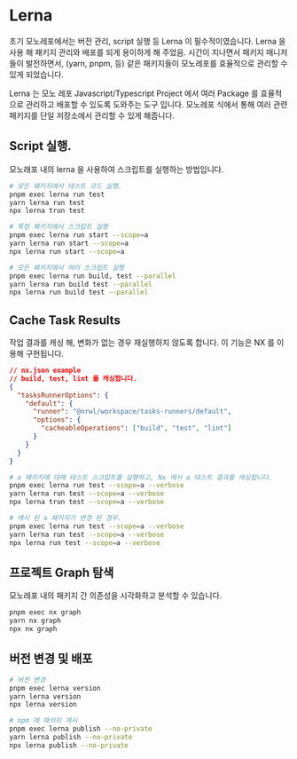 # Lerna

초기 모노레포에서는 버전 관리, script 실행 등 Lerna 이 필수적이였습니다.
Lerna 을 사용 해 패키지 관리와 배포를 되게 용이하게 해 주었음.
시간이 지나면서 패키지 매니저들이 발전하면서, (yarn, pnpm, 등) 같은 패키지들이 모노레포를 효율적으로 관리할 수 있게 되었습니다.

Lerna 는 모노 레포 Javascript/Typescript Project 에서 여러 Package 를 효율적으로 관리하고 배포할 수 있도록 도와주는 도구 입니다.
모노레포 식에서 통해 여러 관련 패키지를 단일 저장소에서 관리할 수 있게 해줍니다.

## Script 실행.

모노래포 내의 lerna 을 사용하여 스크립트를 실행하는 방법입니다.

```bash
# 모든 패키지에서 테스트 코드 실행.
pnpm exec lerna run test
yarn lerna run test
npx lerna trun test
```

```bash
# 특정 패키지에서 스크립트 실행
pnpm exec lerna run start --scope=a
yarn lerna run start --scope=a
npx lerna run start --scope=a
```

```bash
# 모든 패키지에서 여러 스크립트 실행
pnpm exec lerna run build, test --parallel
yarn lerna run build test --parallel
npx lerna run build test --parallel
```

## Cache Task Results

작업 결과를 캐싱 해, 변화가 없는 경우 재실행하지 않도록 합니다. 이 기능은 NX 를 이용해 구현됩니다.

```json
// nx.json example
// build, test, lint 를 캐싱합니다.
{
  "tasksRunnerOptions": {
    "default": {
      "runner": "@nrwl/workspace/tasks-runners/default",
      "options": {
        "cacheableOperations": ["build", "test", "lint"]
      }
    }
  }
}
```

```bash
# a 패키지에 대해 테스트 스크립트를 실행하고, Nx 에서 a 테스트 결과를 캐싱합니다.
pnpm exec lerna run test --scope=a --verbose
yarn lerna run test --scope=a --verbose
npx lerna trun test --scope=a --verbose
```

```bash
# 캐시 된 a 패키지가 변경 된 경우.
pnpm exec lerna run test --scope=a --verbose
yarn lerna run test --scope=a --verbose
npx lerna run test --scope=a --verbose
```

## 프로젝트 Graph 탐색

모노레포 내의 패키지 간 의존성을 시각화하고 분석할 수 있습니다.

```bash
pnpm exec nx graph
yarn nx graph
npx nx graph
```

## 버전 변경 및 배포

```bash
# 버전 변경
pnpm exec lerna version
yarn lerna version
npx lerna version
```

```bash
# npm 에 패키지 게시
pnpm exec lerna publish --no-private
yarn lerna publish --no-private
npx lerna publish --no-private
```
